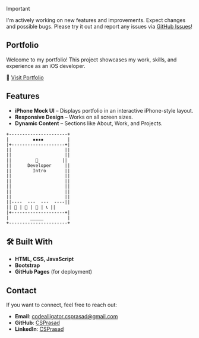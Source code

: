 > [!IMPORTANT]
> I'm actively working on new features and improvements.
> Expect changes and possible bugs. 
> Please try it out and report any issues via [GitHub Issues](https://github.com/csprasad/csprasad.github.io/issues)!

## Portfolio
Welcome to my portfolio! This project showcases my work, skills, and experience as an iOS developer.

🔗 [Visit Portfolio](https://csprasad.github.io)

## Features  
- **iPhone Mock UI** – Displays portfolio in an interactive iPhone-style layout.  
- **Responsive Design** – Works on all screen sizes.  
- **Dynamic Content** – Sections like About, Work, and Projects.
 ```plaintext
+----------------------+
|         ▪▪▪▪         |
|+--------------------+|
||                    ||
||                    ||
||         🙋         ||
||      Developer     ||
||        Intro       ||
||                    ||
||                    ||
||                    ||
||                    ||
||                    ||
||----  ---  ---  ----||
|| 📄 | 📂 | 💼 | 📞 ||
|+--------------------+|
|        _____         |
+----------------------+
```

## 🛠️ Built With  
- **HTML, CSS, JavaScript**  
- **Bootstrap**  
- **GitHub Pages** (for deployment)  

## Contact  
If you want to connect, feel free to reach out:  
- **Email**: codealligator.csprasad@gmail.com  
- **GitHub**: [CSPrasad](https://github.com/csprasad)  
- **LinkedIn**: [CSPrasad](https://linkedin.com/in/csprasadios)  
